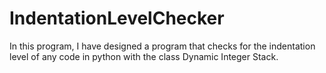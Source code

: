 # IndentationLevelChecker
In this program, I have designed a program that checks for the indentation level of any code in python with the class Dynamic Integer Stack.
